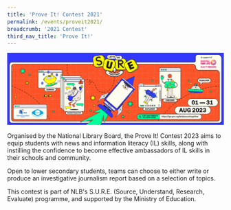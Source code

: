 ```yaml
---
title: 'Prove It! Contest 2021'
permalink: /events/proveit2021/
breadcrumb: '2021 Contest'
third_nav_title: 'Prove It!'
---
```


![](../images/SURE-Eventbrite-KV-3by1_230622.jpg)

Organised by the National Library Board, the Prove It! Contest 2023 aims to equip students with news and information literacy (IL) skills, along with instilling the confidence to become effective ambassadors of IL skills in their schools and community.

 

Open to lower secondary students, teams can choose to either write or produce an investigative journalism report based on a selection of topics.

 

This contest is part of NLB's S.U.R.E. (Source, Understand, Research, Evaluate) programme, and supported by the Ministry of Education.
